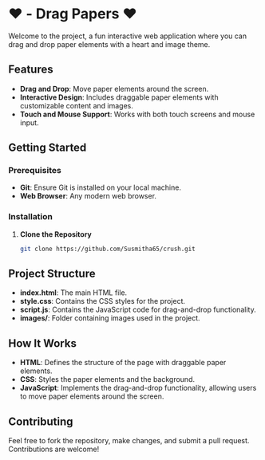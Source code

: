 #  ❤️ - Drag Papers ❤️

Welcome to the project, a fun interactive web application where you can drag and drop paper elements with a heart and image theme.

## Features

- **Drag and Drop**: Move paper elements around the screen.
- **Interactive Design**: Includes draggable paper elements with customizable content and images.
- **Touch and Mouse Support**: Works with both touch screens and mouse input.

## Getting Started

### Prerequisites

- **Git**: Ensure Git is installed on your local machine.
- **Web Browser**: Any modern web browser.

### Installation

1. **Clone the Repository**

   ```bash
   git clone https://github.com/Susmitha65/crush.git

## Project Structure
- **index.html**: The main HTML file.
- **style.css**: Contains the CSS styles for the project.
- **script.js**: Contains the JavaScript code for drag-and-drop functionality.
- **images/**: Folder containing images used in the project.

## How It Works
- **HTML**: Defines the structure of the page with draggable paper elements.
- **CSS**: Styles the paper elements and the background.
- **JavaScript**: Implements the drag-and-drop functionality, allowing users to move paper elements around the screen.

## Contributing
Feel free to fork the repository, make changes, and submit a pull request. Contributions are welcome!
